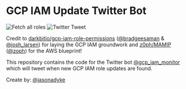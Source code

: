 # GCP IAM Update Twitter Bot

![Fetch all roles](https://github.com/jdyke/gcp_iam_update_bot/workflows/Fetch%20all%20roles/badge.svg)
![Twitter Tweet](https://github.com/jdyke/gcp_iam_update_bot/workflows/tweet-release/badge.svg)


Credit to [darkbitio/gcp-iam-role-permissions](https://github.com/darkbitio/gcp-iam-role-permissions) ([@bradgeesaman](https://twitter.com/bradgeesaman) & [@josh_larsen](https://twitter.com/josh_larsen)) for laying the GCP IAM groundwork and [z0ph/MAMIP](https://github.com/z0ph/MAMIP) ([@zoph](https://twitter.com/zoph)) for the AWS blueprint!


This repository contains the code for the Twitter bot [@gcp_iam_monitor](https://twitter.com/gcp_iam_monitor) which will tweet when new GCP IAM role updates are found.

Create by: [@jasonadyke](https://twitter.com/jasonadyke)
